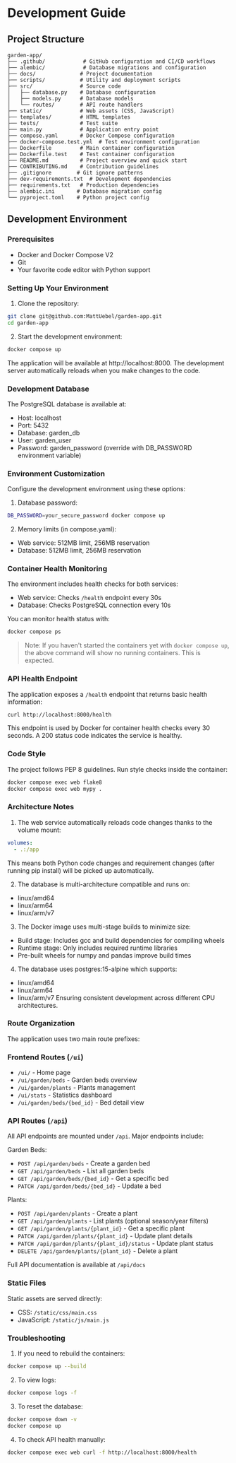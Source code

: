 # Development Guide

## Project Structure
```
garden-app/
├── .github/            # GitHub configuration and CI/CD workflows
├── alembic/            # Database migrations and configuration
├── docs/              # Project documentation
├── scripts/           # Utility and deployment scripts
├── src/               # Source code
│   ├── database.py    # Database configuration
│   ├── models.py      # Database models
│   └── routes/        # API route handlers
├── static/            # Web assets (CSS, JavaScript)
├── templates/         # HTML templates
├── tests/             # Test suite
├── main.py            # Application entry point
├── compose.yaml       # Docker Compose configuration
├── docker-compose.test.yml  # Test environment configuration
├── Dockerfile         # Main container configuration
├── Dockerfile.test    # Test container configuration
├── README.md          # Project overview and quick start
├── CONTRIBUTING.md    # Contribution guidelines
├── .gitignore        # Git ignore patterns
├── dev-requirements.txt  # Development dependencies
├── requirements.txt   # Production dependencies
├── alembic.ini       # Database migration config
└── pyproject.toml    # Python project config
```

## Development Environment

### Prerequisites
- Docker and Docker Compose V2
- Git
- Your favorite code editor with Python support

### Setting Up Your Environment

1. Clone the repository:
```bash
git clone git@github.com:MattUebel/garden-app.git
cd garden-app
```

2. Start the development environment:
```bash
docker compose up
```

The application will be available at http://localhost:8000. The development server automatically reloads when you make changes to the code.

### Development Database

The PostgreSQL database is available at:
- Host: localhost
- Port: 5432
- Database: garden_db
- User: garden_user
- Password: garden_password (override with DB_PASSWORD environment variable)

### Environment Customization

Configure the development environment using these options:

1. Database password:
```bash
DB_PASSWORD=your_secure_password docker compose up
```

2. Memory limits (in compose.yaml):
- Web service: 512MB limit, 256MB reservation
- Database: 512MB limit, 256MB reservation

### Container Health Monitoring

The environment includes health checks for both services:

- Web service: Checks `/health` endpoint every 30s
- Database: Checks PostgreSQL connection every 10s

You can monitor health status with:
```bash
docker compose ps
```

> Note: If you haven't started the containers yet with `docker compose up`, the above command will show no running containers. This is expected.

### API Health Endpoint

The application exposes a `/health` endpoint that returns basic health information:
```bash
curl http://localhost:8000/health
```

This endpoint is used by Docker for container health checks every 30 seconds. A 200 status code indicates the service is healthy.

### Code Style

The project follows PEP 8 guidelines. Run style checks inside the container:

```bash
docker compose exec web flake8
docker compose exec web mypy .
```

### Architecture Notes

1. The web service automatically reloads code changes thanks to the volume mount:
```yaml
volumes:
  - .:/app
```
This means both Python code changes and requirement changes (after running pip install) will be picked up automatically.

2. The database is multi-architecture compatible and runs on:
- linux/amd64
- linux/arm64
- linux/arm/v7

3. The Docker image uses multi-stage builds to minimize size:
- Build stage: Includes gcc and build dependencies for compiling wheels
- Runtime stage: Only includes required runtime libraries
- Pre-built wheels for numpy and pandas improve build times

4. The database uses postgres:15-alpine which supports:
- linux/amd64
- linux/arm64
- linux/arm/v7
Ensuring consistent development across different CPU architectures.

### Route Organization

The application uses two main route prefixes:

### Frontend Routes (`/ui`)
- `/ui/` - Home page
- `/ui/garden/beds` - Garden beds overview
- `/ui/garden/plants` - Plants management
- `/ui/stats` - Statistics dashboard
- `/ui/garden/beds/{bed_id}` - Bed detail view

### API Routes (`/api`)
All API endpoints are mounted under `/api`. Major endpoints include:

Garden Beds:
- `POST /api/garden/beds` - Create a garden bed
- `GET /api/garden/beds` - List all garden beds
- `GET /api/garden/beds/{bed_id}` - Get a specific bed
- `PATCH /api/garden/beds/{bed_id}` - Update a bed

Plants:
- `POST /api/garden/plants` - Create a plant
- `GET /api/garden/plants` - List plants (optional season/year filters)
- `GET /api/garden/plants/{plant_id}` - Get a specific plant
- `PATCH /api/garden/plants/{plant_id}` - Update plant details
- `PATCH /api/garden/plants/{plant_id}/status` - Update plant status
- `DELETE /api/garden/plants/{plant_id}` - Delete a plant

Full API documentation is available at `/api/docs`

### Static Files
Static assets are served directly:
- CSS: `/static/css/main.css`
- JavaScript: `/static/js/main.js`

### Troubleshooting

1. If you need to rebuild the containers:
```bash
docker compose up --build
```

2. To view logs:
```bash
docker compose logs -f
```

3. To reset the database:
```bash
docker compose down -v
docker compose up
```

4. To check API health manually:
```bash
docker compose exec web curl -f http://localhost:8000/health